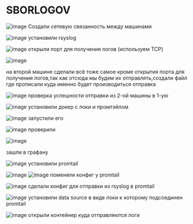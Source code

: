 # SBORLOGOV

![image](https://github.com/user-attachments/assets/a49add6f-19f1-45cc-9d1b-008fae5b6c47)
Создали сетевую связанность между машинами

![image](https://github.com/user-attachments/assets/e119e78d-5168-41ca-98ed-d7bb4d6583ac)
установили rsyslog

![image](https://github.com/user-attachments/assets/88c3359c-ec7b-4e30-8c0d-c62d6ee2c458)
открыли порт для получения логов (используем TCP)


![image](https://github.com/user-attachments/assets/422065db-ce92-45a7-a7c9-aacec6a0c7a4)

на второй машине сделали всё тоже самое кроме открытия порта для получения логов,так как отсюда мы будем их отправлять,создали файл где прописали куда именно будет производиться отправка 



![image](https://github.com/user-attachments/assets/ee829ab7-52e1-4604-9154-ae6bb570cd5e)
проверка успешности отправки из 2-ой машины в 1-ую


![image](https://github.com/user-attachments/assets/dd393b9c-0a0b-439f-b383-68905092891e)
установили докер с локи и промтэйлом

![image](https://github.com/user-attachments/assets/0112572c-2937-4f33-ac05-9902afc2ad8d)
запустили его 

![image](https://github.com/user-attachments/assets/a04cfd31-be65-41f7-97b9-736bcefcaf32)
проверили 

![image](https://github.com/user-attachments/assets/a75e4d78-e407-4c39-9633-c69fc224681b)

зашли в графану 

![image](https://github.com/user-attachments/assets/996f2ee6-6446-4fea-a6d2-6db60e0dd385)
установили promtail

![image](https://github.com/user-attachments/assets/91a0df18-0510-4944-aa94-0ee4e9f91e09)
![image](https://github.com/user-attachments/assets/84aecaf9-1842-4145-9fb9-5d4cbc42eee4)
поменяли конфиг у promtail

![image](https://github.com/user-attachments/assets/6de5a9e0-e3b8-4496-8a8b-e183172f0c27)
сделали конфиг для отправки из rsyslog в promtail

![image](https://github.com/user-attachments/assets/74f740c4-815b-44dd-a5ef-8be57241f9db)
установили data source в виде локи к которому подсоединен promtail 

![image](https://github.com/user-attachments/assets/99db310e-a67a-4c98-b311-165c6b68bec4)
открыли контейнер куда отправляются логи
